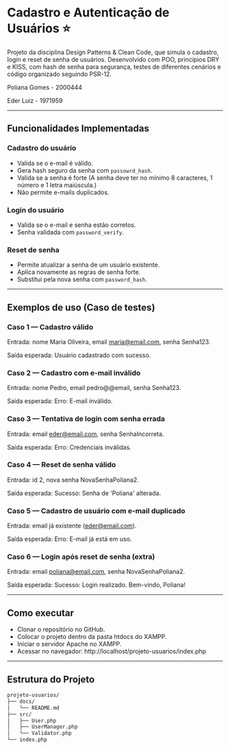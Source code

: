 # Cadastro e Autenticação de Usuários ⭐

Projeto da disciplina Design Patterns & Clean Code, que simula o cadastro, login e reset de senha de usuários. Desenvolvido com POO, princípios DRY e KISS, com hash de senha para segurança, testes de diferentes cenários e código organizado seguindo PSR-12.



Poliana Gomes - 2000444

Eder Luiz - 1971959

---

## Funcionalidades Implementadas

### Cadastro do usuário
- Valida se o e-mail é válido.
- Gera hash seguro da senha com `passowrd_hash`.
- Valida se a senha é forte (A senha deve ter no mínimo 8 caracteres, 1 número e 1 letra maiúscula.)
- Não permite e-mails duplicados.

### Login do usuário 
- Valida se o e-mail e senha estão corretos.
- Senha validada com `password_verify`.

### Reset de senha
- Permite atualizar a senha de um usuário existente.
- Aplica novamente as regras de senha forte.
- Substitui pela nova senha com `password_hash`.

---

## Exemplos de uso (Caso de testes)

### Caso 1 — Cadastro válido

Entrada: nome Maria Oliveira, email maria@email.com, senha Senha123.

Saída esperada: Usuário cadastrado com sucesso.

### Caso 2 — Cadastro com e-mail inválido

Entrada: nome Pedro, email pedro@@email, senha Senha123.

Saída esperada: Erro: E-mail inválido.


### Caso 3 — Tentativa de login com senha errada

Entrada: email eder@email.com, senha SenhaIncorreta.

Saída esperada: Erro: Credenciais inválidas.


### Caso 4 — Reset de senha válido
Entrada: id 2, nova senha NovaSenhaPoliana2.

Saída esperada: Sucesso: Senha de 'Poliana' alterada.


### Caso 5 — Cadastro de usuário com e-mail duplicado
Entrada: email já existente (eder@email.com).

Saída esperada: Erro: E-mail já está em uso.


### Caso 6 — Login após reset de senha (extra)
Entrada: email poliana@email.com, senha NovaSenhaPoliana2.

Saída esperada: Sucesso: Login realizado. Bem-vindo, Poliana!

---
## Como executar

- Clonar o repositório no GitHub.
- Colocar o projeto dentro da pasta htdocs do XAMPP.
- Iniciar o servidor Apache no XAMPP.
- Acessar no navegador: http://localhost/projeto-usuarios/index.php

---
## Estrutura do Projeto

```bash
projeto-usuarios/
├── docs/
│   └── README.md
├── src/
│   ├── User.php
│   ├── UserManager.php
│   └── Validator.php
└── index.php
```
